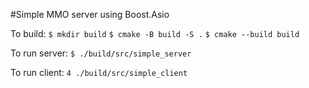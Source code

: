 #Simple MMO server using Boost.Asio

To build:
`$ mkdir build`
`$ cmake -B build -S .`
`$ cmake --build build`

To run server:
`$ ./build/src/simple_server`

To run client:
`4 ./build/src/simple_client`
